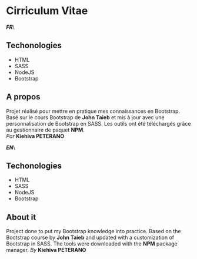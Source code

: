 # Cirriculum Vitae
***FR***\
## Techonologies
- HTML
- SASS
- NodeJS
- Bootstrap
  
## A propos
Projet réalisé pour mettre en pratique mes connaissances en Bootstrap. Basé sur le cours Bootstrap de **John Taieb** et mis à jour avec une personnalisation de Bootstrap en SASS. Les outils ont été téléchargés grâce au gestionnaire de paquet **NPM**.\
*Par*
**Kiehiva PETERANO**


***EN***\
## Techonologies
- HTML
- SASS
- NodeJS
- Bootstrap

## About it
Project done to put my Bootstrap knowledge into practice. Based on the Bootstrap course by **John Taieb** and updated with a customization of Bootstrap in SASS. The tools were downloaded with the **NPM** package manager.
*By*
**Kiehiva PETERANO**